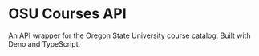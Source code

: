 # OSU Courses API

An API wrapper for the Oregon State University course catalog. Built with Deno and TypeScript.
